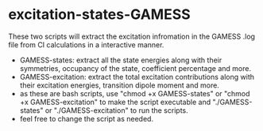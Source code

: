 # excitation-states-GAMESS
These two scripts will extract the excitation infromation in the GAMESS .log file from CI calculations in a interactive manner.

* GAMESS-states: extract all the state energies along with their symmetries, occupancy of the state, coefficient percentage and more.
* GAMESS-excitation: extract the total excitation contributions along with their excitation energies, transition dipole moment and more.
* as these are bash scripts, use "chmod +x GAMESS-states" or "chmod +x GAMESS-excitation" to make the script executable and "./GAMESS-states" or "./GAMESS-excitation" to run the scripts.
* feel free to change the script as needed.
